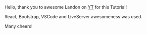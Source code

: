 Hello, thank you to awesome Landon on [YT](https://www.youtube.com/watch?v=HTTaO1IjjlM&t=925s) for this Tutorial!

React, Bootstrap, VSCode and LiveServer awesomeness was used.

Many cheers!
